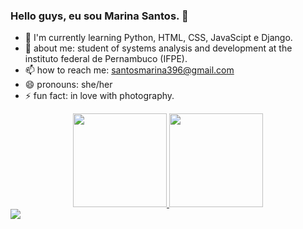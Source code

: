 ### Hello guys, eu sou Marina Santos. 👋

- 🌱 I'm currently learning Python, HTML, CSS, JavaScipt e Django.
- 💬 about me: student of systems analysis and development at the instituto federal de Pernambuco (IFPE).
- 📫 how to reach me: santosmarina396@gmail.com
- 😄 pronouns: she/her
- ⚡ fun fact: in love with photography.

<div align="center">
  <a href="https://github.com/marinaasant0s/">
  <img height="150em" src="https://github-readme-stats.vercel.app/api?username=marinaasant0s&show_icons=true&theme=dark&include_all_commits=true&count_private=true"/>
  <img height="150em" src="https://github-readme-stats.vercel.app/api/top-langs/?username=marinaasant0s&layout=compact&langs_count=7&theme=dark"/>
</div>



<div> 
  <a href="https://www.linkedin.com/in/marina-santos-719837212" target="_blank"><img src="https://img.shields.io/badge/LinkedIn-0077B5?style=for-the-badge&logo=linkedin&logoColor=white" target="_blank"></a>
</div>
